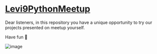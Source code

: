 # [Levi9PythonMeetup](https://www.levi9.com.ua/)
Dear listeners, in this repository you have a unique opportunity to try our projects presented on meetup yourself.

Have fun :rocket:

![image](https://github.com/OlegAndrus12/Levi9PythonMeetup/assets/37078272/7497ac8d-2f81-43ec-ab40-fa9aa12afeac)
